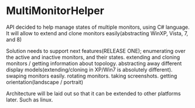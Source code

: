 MultiMonitorHelper
==================

API decided to help manage states of multiple monitors, using C# language. 
It will allow to extend and clone monitors easily(abstracting WinXP, Vista, 7, and 8)


Solution needs to support next features(RELEASE ONE);
enumerating over the active and inactive monitors, and their states.
extending and cloning monitors / getting information about topology.
abstracting away different display models(extending/cloning in XP/Win7 is absolutely different).
swaping monitors easily.
rotating monitors.
taking screenshots.
getting orientation(landscape / portrait)

Architecture will be laid out so that it can be extended to other platforms later. Such as linux. 
